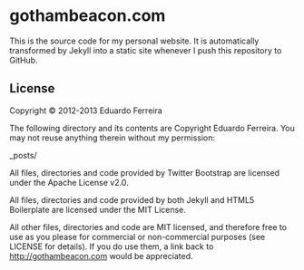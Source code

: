gothambeacon.com
================

This is the source code for my personal website. It is automatically transformed
by Jekyll into a static site whenever I push this repository to GitHub.

## License

Copyright © 2012-2013 Eduardo Ferreira

The following directory and its contents are Copyright Eduardo Ferreira. You may
not reuse anything therein without my permission:

_posts/

All files, directories and code provided by Twitter Bootstrap are licensed under
the Apache License v2.0.

All files, directories and code provided by both Jekyll and HTML5 Boilerplate are
licensed under the MIT License.

All other files, directories and code are MIT licensed, and therefore free to use
as you please for commercial or non-commercial purposes (see LICENSE for details).
If you do use them, a link back to http://gothambeacon.com would be appreciated.